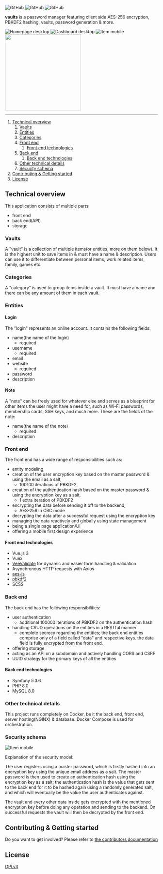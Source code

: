 ![GitHub](https://img.shields.io/github/license/MatrixEternal/vaults?style=flat-square)
![GitHub](https://img.shields.io/github/v/release/MatrixEternal/vaults?style=flat-square)
![GitHub](https://img.shields.io/github/last-commit/MatrixEternal/vaults/main?style=flat-square)

**vaults** is a password manager featuring client side AES-256 encryption, PBKDF2 hashing, vaults, password generation & more.

![Homepage desktop](docs/assets/homepage.PNG)
![Dashboard desktop](docs/assets/dashboard_desktop.PNG)
![Item mobile](docs/assets/item_mobile.PNG)
<img src="https://github.com/MatrixEternal/vaults/blob/main/docs/assets/item_mobile.PNG" width="250px">

---

1. [Technical overview](#technical-overview)
    1. [Vaults](#vaults)
    2. [Entities](#entities)
    3. [Categories](#categories)
    4. [Front end](#front-end)
        1. [Front end technologies](#front-end-technologies)
    5. [Back end](#back-end)
        1. [Back end technologies](#back-end-technologies)
    6. [Other technical details](#other-technical-details)
    7. [Security schema](#security-schema)
2. [Contributing & Getting started](#contributing--getting-started)
3. [License](#license)

## Technical overview

This application consists of multiple parts:

* front end
* back end(API)
* storage

### Vaults

A "vault" is a collection of multiple items(or entities, more on them below). It is the highest unit to save items in & must have a name & description.
Users can use it to differentiate between personal items, work related items, family, games etc.

### Categories

A "category" is used to group items inside a vault. It must have a name and there can be any amount of them in each vault.

### Entities

#### Login

The "login" represents an online account. It contains the following fields:

- name(the name of the login)
    - required
- username
    - required
- email
- website
    - required
- password
- description

#### Note

A "note" can be freely used for whatever else and serves as a blueprint for other items the user might have a need for,
such as Wi-Fi passwords, membership cards, SSH keys, and much more. These are the fields of the note:

- name(the name of the note)
    - required
- description

### Front end

The front end has a wide range of responsibilities such as:
- entity modeling,
- creation of the user encryption key based on the master password & using the email as a salt,
    - 100100 iterations of PBKDF2
- creation of the authentication hash based on the master password & using the encryption key as a salt,
    - 1 extra iteration of PBKDF2
- encrypting the data before sending it off to the backend,
    - AES-256 in CBC mode
- decrypting the data after a successful request using the encryption key
- managing the data reactively and globally using state management
- being a single page application/UI
- offering a mobile first design experience

#### Front end technologies

- Vue.js 3
- Vuex
- [VeeValidate](https://vee-validate.logaretm.com/v4/) for dynamic and easier form handling & validation
- Asynchronous HTTP requests with Axios
- [aes-js](https://github.com/ricmoo/aes-js)
- [pbkdf2](https://github.com/crypto-browserify/pbkdf2)
- SCSS

### Back end

The back end has the following responsibilities:

- user authentication
  - additional 100000 iterations of PBKDF2 on the authentication hash
- handling CRUD operations on the entities in a RESTful manner
  - complete secrecy regarding the entities; the back end entities comprise only of a field called "data" and respective keys.
   the data field is fully encrypted from the front end.
- offering storage
- acting as an API on a subdomain and actively handling CORS and CSRF
- UUID strategy for the primary keys of all the entities


#### Back end technologies

- Symfony 5.3.6
- PHP 8.0
- MySQL 8.0

### Other technical details

This project runs completely on Docker, be it the back end, front end, server hosting(NGINX) & database. Docker Compose is used for orchestration.

### Security schema

![Item mobile](docs/assets/security_schema.png)

Explanation of the security model:

The user registers using a master password, which is firstly hashed into an encryption key using the unique email address as a salt. The master password is then used
to create an authentication hash using the encryption key as a salt; the authentication hash is the value that gets sent to the back end for it to be hashed again using a randomly generated salt, and which will eventually
be the value the user authenticates against.

The vault and every other data inside gets encrypted with the mentioned encryption key before doing any operation and sending to the backend. On successful requests the vault will then be decrypted by the front end.

## Contributing & Getting started

Do you want to get involved? Please refer to [the contributors documentation](docs/CONTRIBUTORS.md)

## License

[GPLv3](LICENSE)

